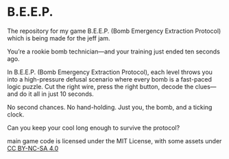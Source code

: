 # B.E.E.P.
The repository for my game B.E.E.P. (Bomb Emergency Extraction Protocol) which is being made for the jeff jam.

You’re a rookie bomb technician—and your training just ended ten seconds ago.

In B.E.E.P. (Bomb Emergency Extraction Protocol), each level throws you into a high-pressure defusal scenario where every bomb is a fast-paced logic puzzle. Cut the right wire, press the right button, decode the clues—and do it all in just 10 seconds.

No second chances. No hand-holding. Just you, the bomb, and a ticking clock.

Can you keep your cool long enough to survive the protocol? 

main game code is licensed under the MIT License, with some assets under <a href="https://creativecommons.org/licenses/by-nc-sa/4.0/">CC BY-NC-SA 4.0</a><img src="https://mirrors.creativecommons.org/presskit/icons/cc.svg" alt="" style="max-width: 1em;max-height:1em;margin-left: .2em;"><img src="https://mirrors.creativecommons.org/presskit/icons/by.svg" alt="" style="max-width: 1em;max-height:1em;margin-left: .2em;"><img src="https://mirrors.creativecommons.org/presskit/icons/nc.svg" alt="" style="max-width: 1em;max-height:1em;margin-left: .2em;"><img src="https://mirrors.creativecommons.org/presskit/icons/sa.svg" alt="" style="max-width: 1em;max-height:1em;margin-left: .2em;">